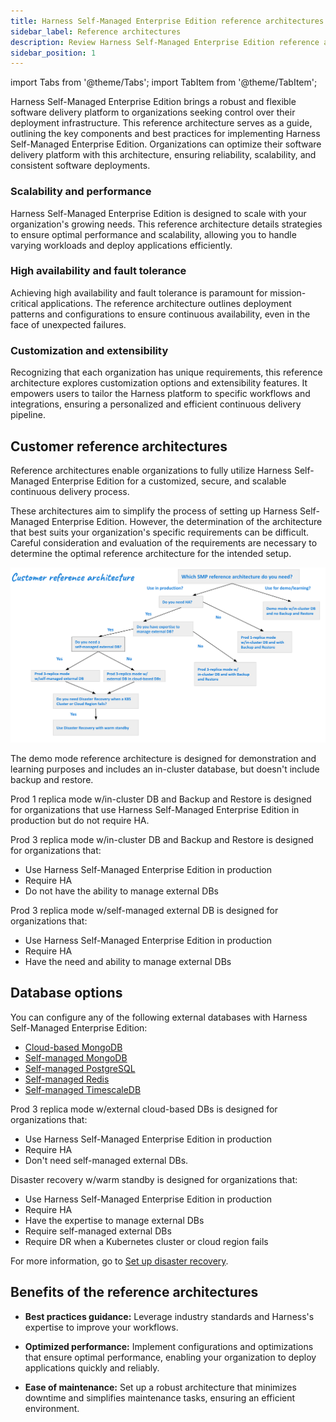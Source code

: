 ```yaml
---
title: Harness Self-Managed Enterprise Edition reference architectures
sidebar_label: Reference architectures
description: Review Harness Self-Managed Enterprise Edition reference architectures.
sidebar_position: 1
---
```


import Tabs from '@theme/Tabs';
import TabItem from '@theme/TabItem';

Harness Self-Managed Enterprise Edition brings a robust and flexible software delivery platform to organizations seeking control over their deployment infrastructure. This reference architecture serves as a guide, outlining the key components and best practices for implementing Harness Self-Managed Enterprise Edition. Organizations can optimize their software delivery platform with this architecture, ensuring reliability, scalability, and consistent software deployments.

### Scalability and performance

Harness Self-Managed Enterprise Edition is designed to scale with your organization's growing needs. This reference architecture details strategies to ensure optimal performance and scalability, allowing you to handle varying workloads and deploy applications efficiently.

### High availability and fault tolerance

Achieving high availability and fault tolerance is paramount for mission-critical applications. The reference architecture outlines deployment patterns and configurations to ensure continuous availability, even in the face of unexpected failures.

### Customization and extensibility

Recognizing that each organization has unique requirements, this reference architecture explores customization options and extensibility features. It empowers users to tailor the Harness platform to specific workflows and integrations, ensuring a personalized and efficient continuous delivery pipeline.

## Customer reference architectures

Reference architectures enable organizations to fully utilize Harness Self-Managed Enterprise Edition for a customized, secure, and scalable continuous delivery process.

These architectures aim to simplify the process of setting up Harness Self-Managed Enterprise Edition. However, the determination of the architecture that best suits your organization's specific requirements can be difficult. Careful consideration and evaluation of the requirements are necessary to determine the optimal reference architecture for the intended setup.

![](./static/smp-ref-arch-dt.png)

<Tabs>

  <TabItem value="Demo mode" label="Demo mode">

The demo mode reference architecture is designed for demonstration and learning purposes and includes an in-cluster database, but doesn't include backup and restore.

</TabItem>
  <TabItem value="Prod 1 replica mode w/in-cluster DB and Backup and Restore" label="Prod 1 replica mode w/in-cluster DB and Backup and Restore">

Prod 1 replica mode w/in-cluster DB and Backup and Restore is designed for organizations that use Harness Self-Managed Enterprise Edition in production but do not require HA.

</TabItem>
  <TabItem value="Prod 3 replica mode w/in-cluster DB and Backup and Restore" label="Prod 3 replica mode w/in-cluster DB and Backup and Restore">

Prod 3 replica mode w/in-cluster DB and Backup and Restore is designed for organizations that:

- Use Harness Self-Managed Enterprise Edition in production
- Require HA
- Do not have the ability to manage external DBs

</TabItem>
  <TabItem value="Prod 3 replica mode w/self-managed external DB" label="Prod 3 replica mode w/self-managed external DB">

Prod 3 replica mode w/self-managed external DB is designed for organizations that:

- Use Harness Self-Managed Enterprise Edition in production
- Require HA
- Have the need and ability to manage external DBs

## Database options

You can configure any of the following external databases with Harness Self-Managed Enterprise Edition:

- [Cloud-based MongoDB](./external-db/use-an-external-mongodb-database)
- [Self-managed MongoDB](./external-db/use-an-external-self-managed-mongodb)
- [Self-managed PostgreSQL](./external-db/use-an-external-postgres-database)
- [Self-managed Redis](./external-db/use-an-external-redis-database)
- [Self-managed TimescaleDB](./external-db/use-an-external-sm-timescaledb)

</TabItem>
  <TabItem value="Prod 3 replica mode w/external cloud-based DBs" label="Prod 3 replica mode w/external cloud-based DBs">

Prod 3 replica mode w/external cloud-based DBs is designed for organizations that:

- Use Harness Self-Managed Enterprise Edition in production
- Require HA
- Don't need self-managed external DBs.

</TabItem>
  <TabItem value="Disaster recovery w/warm standby" label="Disaster recovery w/warm standby">

Disaster recovery w/warm standby is designed for organizations that:

- Use Harness Self-Managed Enterprise Edition in production
- Require HA
- Have the expertise to manage external DBs
- Require self-managed external DBs
- Require DR when a Kubernetes cluster or cloud region fails

For more information, go to [Set up disaster recovery](./set-up-disaster-recovery).

</TabItem>
</Tabs>

## Benefits of the reference architectures

- **Best practices guidance:** Leverage industry standards and Harness's expertise to improve your workflows.

- **Optimized performance:** Implement configurations and optimizations that ensure optimal performance, enabling your organization to deploy applications quickly and reliably.

- **Ease of maintenance:** Set up a robust architecture that minimizes downtime and simplifies maintenance tasks, ensuring an efficient environment.
